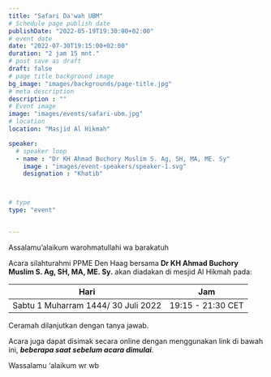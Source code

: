 ```yaml
---
title: "Safari Da'wah UBM"
# Schedule page publish date
publishDate: "2022-05-19T19:30:00+02:00"
# event date
date: "2022-07-30T19:15:00+02:00"
duration: "2 jam 15 mnt."
# post save as draft
draft: false
# page title background image
bg_image: "images/backgrounds/page-title.jpg"
# meta description
description : ""
# Event image
image: "images/events/safari-ubm.jpg"
# location
location: "Masjid Al Hikmah"

speaker:
  # speaker loop
  - name : "Dr KH Ahmad Buchory Muslim S. Ag, SH, MA, ME. Sy"
    image : "images/event-speakers/speaker-1.svg"
    designation : "Khatib"



# type
type: "event"


---
```

Assalamu’alaikum warohmatullahi wa barakatuh

Acara silahturahmi PPME Den Haag bersama **Dr KH Ahmad Buchory Muslim S. Ag, SH, MA, ME. Sy.** akan diadakan di mesjid Al Hikmah pada: 


|Hari | Jam |
|----|----|
|Sabtu 1 Muharram 1444/ 30 Juli 2022 | 19:15 - 21:30 CET |


Ceramah dilanjutkan dengan tanya jawab. 

Acara juga dapat disimak secara online dengan menggunakan link di bawah ini, ***beberapa saat sebelum acara dimulai***.

<!--
#### YouTube Video

{{< youtube id="----" title="Safari Da'wah UBM" >}}
-->



Wassalamu ‘alaikum wr wb
